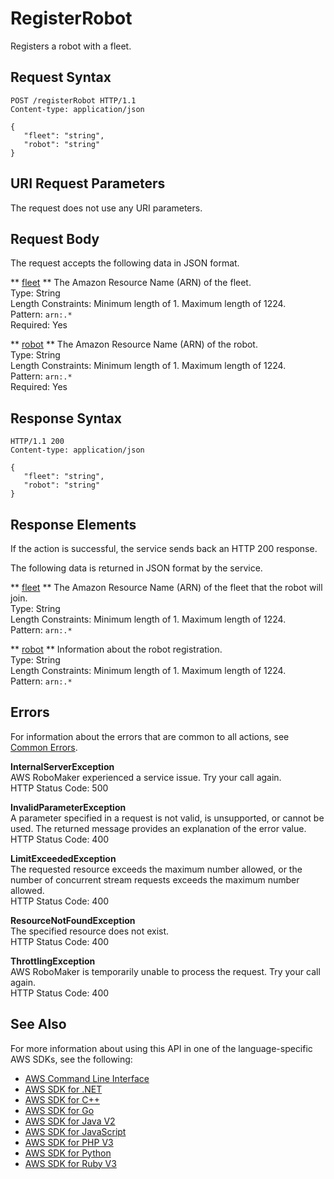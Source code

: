 # RegisterRobot<a name="API_RegisterRobot"></a>

Registers a robot with a fleet\.

## Request Syntax<a name="API_RegisterRobot_RequestSyntax"></a>

```
POST /registerRobot HTTP/1.1
Content-type: application/json

{
   "fleet": "string",
   "robot": "string"
}
```

## URI Request Parameters<a name="API_RegisterRobot_RequestParameters"></a>

The request does not use any URI parameters\.

## Request Body<a name="API_RegisterRobot_RequestBody"></a>

The request accepts the following data in JSON format\.

 ** [fleet](#API_RegisterRobot_RequestSyntax) **   <a name="robomaker-RegisterRobot-request-fleet"></a>
The Amazon Resource Name \(ARN\) of the fleet\.  
Type: String  
Length Constraints: Minimum length of 1\. Maximum length of 1224\.  
Pattern: `arn:.*`   
Required: Yes

 ** [robot](#API_RegisterRobot_RequestSyntax) **   <a name="robomaker-RegisterRobot-request-robot"></a>
The Amazon Resource Name \(ARN\) of the robot\.  
Type: String  
Length Constraints: Minimum length of 1\. Maximum length of 1224\.  
Pattern: `arn:.*`   
Required: Yes

## Response Syntax<a name="API_RegisterRobot_ResponseSyntax"></a>

```
HTTP/1.1 200
Content-type: application/json

{
   "fleet": "string",
   "robot": "string"
}
```

## Response Elements<a name="API_RegisterRobot_ResponseElements"></a>

If the action is successful, the service sends back an HTTP 200 response\.

The following data is returned in JSON format by the service\.

 ** [fleet](#API_RegisterRobot_ResponseSyntax) **   <a name="robomaker-RegisterRobot-response-fleet"></a>
The Amazon Resource Name \(ARN\) of the fleet that the robot will join\.  
Type: String  
Length Constraints: Minimum length of 1\. Maximum length of 1224\.  
Pattern: `arn:.*` 

 ** [robot](#API_RegisterRobot_ResponseSyntax) **   <a name="robomaker-RegisterRobot-response-robot"></a>
Information about the robot registration\.  
Type: String  
Length Constraints: Minimum length of 1\. Maximum length of 1224\.  
Pattern: `arn:.*` 

## Errors<a name="API_RegisterRobot_Errors"></a>

For information about the errors that are common to all actions, see [Common Errors](CommonErrors.md)\.

 **InternalServerException**   
AWS RoboMaker experienced a service issue\. Try your call again\.  
HTTP Status Code: 500

 **InvalidParameterException**   
A parameter specified in a request is not valid, is unsupported, or cannot be used\. The returned message provides an explanation of the error value\.  
HTTP Status Code: 400

 **LimitExceededException**   
The requested resource exceeds the maximum number allowed, or the number of concurrent stream requests exceeds the maximum number allowed\.   
HTTP Status Code: 400

 **ResourceNotFoundException**   
The specified resource does not exist\.  
HTTP Status Code: 400

 **ThrottlingException**   
AWS RoboMaker is temporarily unable to process the request\. Try your call again\.  
HTTP Status Code: 400

## See Also<a name="API_RegisterRobot_SeeAlso"></a>

For more information about using this API in one of the language\-specific AWS SDKs, see the following:
+  [AWS Command Line Interface](https://docs.aws.amazon.com/goto/aws-cli/robomaker-2018-06-29/RegisterRobot) 
+  [AWS SDK for \.NET](https://docs.aws.amazon.com/goto/DotNetSDKV3/robomaker-2018-06-29/RegisterRobot) 
+  [AWS SDK for C\+\+](https://docs.aws.amazon.com/goto/SdkForCpp/robomaker-2018-06-29/RegisterRobot) 
+  [AWS SDK for Go](https://docs.aws.amazon.com/goto/SdkForGoV1/robomaker-2018-06-29/RegisterRobot) 
+  [AWS SDK for Java V2](https://docs.aws.amazon.com/goto/SdkForJavaV2/robomaker-2018-06-29/RegisterRobot) 
+  [AWS SDK for JavaScript](https://docs.aws.amazon.com/goto/AWSJavaScriptSDK/robomaker-2018-06-29/RegisterRobot) 
+  [AWS SDK for PHP V3](https://docs.aws.amazon.com/goto/SdkForPHPV3/robomaker-2018-06-29/RegisterRobot) 
+  [AWS SDK for Python](https://docs.aws.amazon.com/goto/boto3/robomaker-2018-06-29/RegisterRobot) 
+  [AWS SDK for Ruby V3](https://docs.aws.amazon.com/goto/SdkForRubyV3/robomaker-2018-06-29/RegisterRobot) 